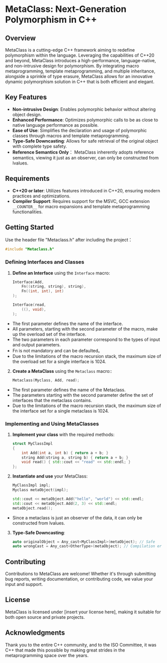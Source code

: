 # MetaClass: Next-Generation Polymorphism in C++

## Overview

MetaClass is a cutting-edge C++ framework aiming to redefine polymorphism within the language. Leveraging the capabilities of C++20 and beyond, MetaClass introduces a high-performance, language-native, and non-intrusive design for polymorphism. By integrating macro metaprogramming, template metaprogramming, and multiple inheritance, alongside a sprinkle of type erasure, MetaClass allows for an innovative dynamic polymorphism solution in C++ that is both efficient and elegant.

## Key Features

- **Non-intrusive Design**: Enables polymorphic behavior without altering object design.
- **Enhanced Performance**: Optimizes polymorphic calls to be as close to native language performance as possible.
- **Ease of Use**: Simplifies the declaration and usage of polymorphic classes through macros and template metaprogramming.
- **Type-Safe Downcasting**: Allows for safe retrieval of the original object with complete type safety.
- **Reference Semantics Only**： MetaClass inherently adopts reference semantics, viewing it just as an observer, can only be constructed from lvalues.

## Requirements

- **C++20 or later**: Utilizes features introduced in C++20, ensuring modern practices and optimizations.
- **Compiler Support**: Requires support for the MSVC, GCC extension `__COUNTER__` for macro expansions and template metaprogramming functionalities.

## Getting Started

Use the header file "Metaclass.h" after including the project：
```cpp
#include "Metaclass.h"
```

### Defining Interfaces and Classes

1. **Define an Interface** using the `Interface` macro:

    ```cpp
    Interface(Add,
        Fn((string, string), string),
        Fn((int, int), int)
    ); 

    Interface(read,
        ((), void), 
    );
    ```
+ The first parameter defines the name of the interface.
+ All parameters, starting with the second parameter of the macro, make up the overload set of the interface.
+ The two parameters in each parameter correspond to the types of input and output parameters.
+ Fn is not mandatory and can be defaulted。
+ Due to the limitations of the macro recursion stack, the maximum size of the overload set for a single interface is 1024.

2. **Create a MetaClass** using the `Metaclass` macro::

    ```cpp
    Metaclass(Myclass, Add, read);
    ```
+ The first parameter defines the name of the Metaclass.
+ The parameters starting with the second parameter define the set of interfaces that the metaclass contains.
+ Due to the limitations of the macro recursion stack, the maximum size of the interface set for a single metaclass is 1024.
### Implementing and Using MetaClasses

1. **Implement your class** with the required methods:

    ```cpp
    struct MyClassImpl
    {
        int Add(int a, int b) { return a + b; }
        string Add(string a, string b) { return a + b; }
        void read() { std::cout << "read" << std::endl; }
    };
    ```
    
2. **Instantiate and use** your MetaClass:

    ```cpp
    MyClassImpl impl;
    Myclass metaObject(impl);

    std::cout << metaObject.Add("hello", "world") << std::endl;
    std::cout << metaObject.Add(2, 3) << std::endl;
    metaObject.read();
    ```
+ Since a metaclass is just an observer of the data, it can only be constructed from lvalues.
3. **Type-Safe Downcasting**:

    ```cpp
    auto originalObject = Any_cast<MyClassImpl>(metaObject); // Safe
    auto wrongCast = Any_cast<OtherType>(metaObject); // Compilation error
    ```
## Contributing

Contributions to MetaClass are welcome! Whether it's through submitting bug reports, writing documentation, or contributing code, we value your input and support.

## License

MetaClass is licensed under [insert your license here], making it suitable for both open source and private projects.

## Acknowledgments

Thank you to the entire C++ community, and to the ISO Committee, it was C++ that made this possible by making great strides in the metaprogramming space over the years.
